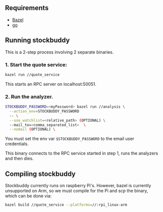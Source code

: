 ## Requirements

* [Bazel](https://docs.bazel.build/versions/master/install.html)
* [go](https://golang.org/doc/install)

## Running stockbuddy
This is a 2-step process involving 2 separate binaries.

### 1. Start the quote service:

```sh
bazel run //quote_service
```

This starts an RPC server on localhost:50051.

### 2. Run the analyzer.

```sh
STOCKBUDDY_PASSWORD=<myPassword> bazel run //analysis \
  --action_env=STOCKBUDDY_PASSWORD
  -- \
  --use_watchlist=<relative_path> (OPTIONAL) \
  --mail_to=<comma_separated_list>  \
  --nomail (OPTIONAL) \
```

You must set the env var `$STOCKBUDDY_PASSWORD` to the email user credentials.

This binary connects to the RPC service started in step 1, runs the analyzers
and then dies.

## Compiling stockbuddy
Stockbuddy currently runs on raspberry Pi's. However, bazel is currently
unsupported on Arm, so we must compile for the Pi and scp the binary,
which can be done via:

```sh
bazel build //quote_service --platforms=//:rpi_linux-arm
```
